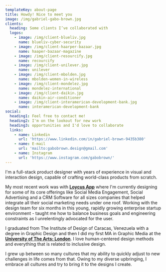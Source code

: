 ```yaml
---
templateKey: about-page
title: Howdy! Nice to meet you
image: /img/gabriel-gabo-brown.jpg
clients:
  heading: Some clients I’ve collaborated with
  logos:
    - image: /img/client-blueliv.jpg
      name: blueliv-cyber-security
    - image: /img/client-haarper-bazaar.jpg
      name: haaper-bazaar-magazine
    - image: /img/client-resourcify.jpg
      name: recourcify
    - image: /img/client-unilever.jpg
      name: unilever
    - image: /img/client-mbolden.jpg
      name: mbolden-women-in-wireless
    - image: /img/client-mondelez.jpg
      name: mondelez-international
    - image: /img/client-daikin.jpg
      name: daikin-air-conditioner
    - image: /img/client-interamerican-development-bank.jpg
      name: interamerican-development-bank
social:
  heading1: Feel free to contact me!
  heading2: I'm on the lookout for new work
  heading3: opportunities and I'd love to collaborate
  links:
    - name: Linkedin
      url: 'https://www.linkedin.com/in/gabriel-brown-9435b380'
    - name: E-mail
      url: 'mailto:gabobrown.design@gmail.com'
    - name: Instagram
      url: 'https://www.instagram.com/gabobrown/'
---
```

I'm a full-stack product designer with years of experience in visual and interaction design, capable of crafting world-class products from scratch.



My most recent work was with [**Loycus App**](https://www.loycus.com) where I'm currently designing for some of its core offerings like Social Media Engagement, Social Advertising and a CRM Software for all sizes companies that helped integrate all their social marketing needs under one roof. Working with the design team for six months in this young, rapidly growing enterprise startup environment - taught me how to balance business goals and engineering constraints as I unrelentingly advocated for the user.



I graduated from The Institute of Design of Caracas, Venezuela with a degree in Graphic Design and then I did my first MA in Graphic Media at the [**University of The Arts: London**](https://www.arts.ac.uk). I love human-centered design methods and everything that is related to inclusive design.



I grew up between so many cultures that my ability to quickly adjust to new challenges in life comes from that. Owing to my diverse upbringing, I embrace all cultures and try to bring it to the designs I create.
